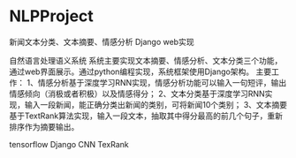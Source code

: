 # NLPProject
新闻文本分类、文本摘要、情感分析 Django web实现


自然语言处理语义系统
系统主要实现文本摘要、情感分析、文本分类三个功能，通过web界面展示。通过python编程实现，系统框架使用Django架构。
主要工作：
1、情感分析基于深度学习RNN实现，情感分析功能可以输入一句短评，输出情感倾向（消极或者积极）以及情感得分；
2、文本分类基于深度学习RNN实现，输入一段新闻，能正确分类出新闻的类别，可将新闻10个类别；
3、文本摘要基于TextRank算法实现，输入一段文本，抽取其中得分最高的前几个句子，重新排序作为摘要输出。

tensorflow
Django
CNN
TexRank
